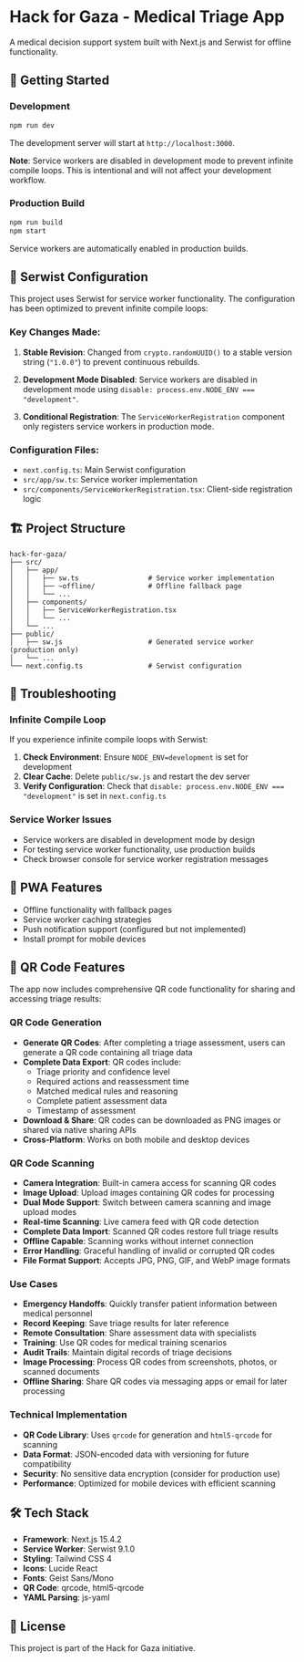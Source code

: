 # Hack for Gaza - Medical Triage App

A medical decision support system built with Next.js and Serwist for offline functionality.

## 🚀 Getting Started

### Development

```bash
npm run dev
```

The development server will start at `http://localhost:3000`.

**Note**: Service workers are disabled in development mode to prevent infinite compile loops. This is intentional and will not affect your development workflow.

### Production Build

```bash
npm run build
npm start
```

Service workers are automatically enabled in production builds.

## 🔧 Serwist Configuration

This project uses Serwist for service worker functionality. The configuration has been optimized to prevent infinite compile loops:

### Key Changes Made:

1. **Stable Revision**: Changed from `crypto.randomUUID()` to a stable version string (`"1.0.0"`) to prevent continuous rebuilds.

2. **Development Mode Disabled**: Service workers are disabled in development mode using `disable: process.env.NODE_ENV === "development"`.

3. **Conditional Registration**: The `ServiceWorkerRegistration` component only registers service workers in production mode.

### Configuration Files:

- `next.config.ts`: Main Serwist configuration
- `src/app/sw.ts`: Service worker implementation
- `src/components/ServiceWorkerRegistration.tsx`: Client-side registration logic

## 🏗️ Project Structure

```
hack-for-gaza/
├── src/
│   ├── app/
│   │   ├── sw.ts                 # Service worker implementation
│   │   ├── ~offline/             # Offline fallback page
│   │   └── ...
│   ├── components/
│   │   ├── ServiceWorkerRegistration.tsx
│   │   └── ...
│   └── ...
├── public/
│   ├── sw.js                     # Generated service worker (production only)
│   └── ...
└── next.config.ts                # Serwist configuration
```

## 🐛 Troubleshooting

### Infinite Compile Loop

If you experience infinite compile loops with Serwist:

1. **Check Environment**: Ensure `NODE_ENV=development` is set for development
2. **Clear Cache**: Delete `public/sw.js` and restart the dev server
3. **Verify Configuration**: Check that `disable: process.env.NODE_ENV === "development"` is set in `next.config.ts`

### Service Worker Issues

- Service workers are disabled in development mode by design
- For testing service worker functionality, use production builds
- Check browser console for service worker registration messages

## 📱 PWA Features

- Offline functionality with fallback pages
- Service worker caching strategies
- Push notification support (configured but not implemented)
- Install prompt for mobile devices

## 📱 QR Code Features

The app now includes comprehensive QR code functionality for sharing and accessing triage results:

### QR Code Generation

- **Generate QR Codes**: After completing a triage assessment, users can generate a QR code containing all triage data
- **Complete Data Export**: QR codes include:
  - Triage priority and confidence level
  - Required actions and reassessment time
  - Matched medical rules and reasoning
  - Complete patient assessment data
  - Timestamp of assessment
- **Download & Share**: QR codes can be downloaded as PNG images or shared via native sharing APIs
- **Cross-Platform**: Works on both mobile and desktop devices

### QR Code Scanning

- **Camera Integration**: Built-in camera access for scanning QR codes
- **Image Upload**: Upload images containing QR codes for processing
- **Dual Mode Support**: Switch between camera scanning and image upload modes
- **Real-time Scanning**: Live camera feed with QR code detection
- **Complete Data Import**: Scanned QR codes restore full triage results
- **Offline Capable**: Scanning works without internet connection
- **Error Handling**: Graceful handling of invalid or corrupted QR codes
- **File Format Support**: Accepts JPG, PNG, GIF, and WebP image formats

### Use Cases

- **Emergency Handoffs**: Quickly transfer patient information between medical personnel
- **Record Keeping**: Save triage results for later reference
- **Remote Consultation**: Share assessment data with specialists
- **Training**: Use QR codes for medical training scenarios
- **Audit Trails**: Maintain digital records of triage decisions
- **Image Processing**: Process QR codes from screenshots, photos, or scanned documents
- **Offline Sharing**: Share QR codes via messaging apps or email for later processing

### Technical Implementation

- **QR Code Library**: Uses `qrcode` for generation and `html5-qrcode` for scanning
- **Data Format**: JSON-encoded data with versioning for future compatibility
- **Security**: No sensitive data encryption (consider for production use)
- **Performance**: Optimized for mobile devices with efficient scanning

## 🛠️ Tech Stack

- **Framework**: Next.js 15.4.2
- **Service Worker**: Serwist 9.1.0
- **Styling**: Tailwind CSS 4
- **Icons**: Lucide React
- **Fonts**: Geist Sans/Mono
- **QR Code**: qrcode, html5-qrcode
- **YAML Parsing**: js-yaml

## 📄 License

This project is part of the Hack for Gaza initiative.
